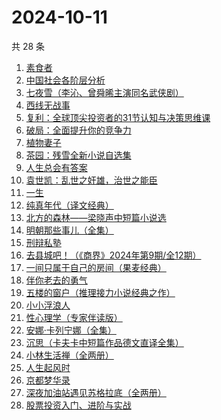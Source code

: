# 2024-10-11

共 28 条

<!-- BEGIN WEREAD -->
<!-- 最后更新时间 2024-10-11 21:05:32 +0800 -->
1. [素食者](https://weread.qq.com/web/bookDetail/2ff32410726da6902ff40f0)
1. [中国社会各阶层分析](https://weread.qq.com/web/bookDetail/085326e0728b493c085ade1)
1. [七夜雪（李沁、曾舜晞主演同名武侠剧）](https://weread.qq.com/web/bookDetail/46d32ba0813ab6909g013715)
1. [西线无战事](https://weread.qq.com/web/bookDetail/24f323d0813ab7493g011798)
1. [复利：全球顶尖投资者的31节认知与决策思维课](https://weread.qq.com/web/bookDetail/f7d32730813ab9423g0162bb)
1. [破局：全面提升你的竞争力](https://weread.qq.com/web/bookDetail/cc232360813ab6b16g0106b0)
1. [植物妻子](https://weread.qq.com/web/bookDetail/93932ba0813ab7ab7g010a1e)
1. [茶园：残雪全新小说自选集](https://weread.qq.com/web/bookDetail/d6832b80720936bdd681fcd)
1. [人生总会有答案](https://weread.qq.com/web/bookDetail/e1c32810813ab89bcg0125fc)
1. [袁世凯：乱世之奸雄，治世之能臣](https://weread.qq.com/web/bookDetail/48c32530813ab93fag0193e2)
1. [一生](https://weread.qq.com/web/bookDetail/aad322c072288ec9aadd7b2)
1. [纯真年代（译文经典）](https://weread.qq.com/web/bookDetail/8c7320c0718b9cc78c7b565)
1. [北方的森林——梁晓声中短篇小说选](https://weread.qq.com/web/bookDetail/41d32060813ab9377g019731)
1. [明朝那些事儿（全集）](https://weread.qq.com/web/bookDetail/a57325c05c8ed3a57224187)
1. [刑辩私塾](https://weread.qq.com/web/bookDetail/f0232330727da25df025d59)
1. [去县城吧！（《商界》2024年第9期/全12期）](https://weread.qq.com/web/bookDetail/6bf32100813ab9434g0130cb)
1. [一间只属于自己的房间（果麦经典）](https://weread.qq.com/web/bookDetail/fdd327a07198e688fdd47f6)
1. [伴你老去的勇气](https://weread.qq.com/web/bookDetail/93b32df0813ab93d3g018aa3)
1. [五楼的窗户（推理接力小说经典之作）](https://weread.qq.com/web/bookDetail/41332f80813ab93b2g0171b3)
1. [小小浮浪人](https://weread.qq.com/web/bookDetail/ebd325b0813ab8e3fg015c07)
1. [性心理学（专家伴读版）](https://weread.qq.com/web/bookDetail/2f532690813ab873cg016b4b)
1. [安娜·卡列宁娜（全集）](https://weread.qq.com/web/bookDetail/08932d70716395d00896d56)
1. [沉思（卡夫卡中短篇作品德文直译全集）](https://weread.qq.com/web/bookDetail/2f632bd0813ab7d8eg014a5c)
1. [小林生活禅（全两册）](https://weread.qq.com/web/bookDetail/25d32400813ab705dg0163e9)
1. [人生起风时](https://weread.qq.com/web/bookDetail/9ac32fb0813ab93c6g016f4e)
1. [京都梦华录](https://weread.qq.com/web/bookDetail/e4532890813ab939bg015eaa)
1. [深夜加油站遇见苏格拉底（全两册）](https://weread.qq.com/web/bookDetail/cb632370813ab9269g015e85)
1. [股票投资入门、进阶与实战](https://weread.qq.com/web/bookDetail/b2432a80813ab6ea6g018b18)
<!-- END WEREAD -->